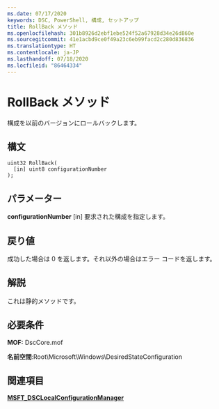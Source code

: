 ```yaml
---
ms.date: 07/17/2020
keywords: DSC, PowerShell, 構成, セットアップ
title: RollBack メソッド
ms.openlocfilehash: 301b8926d2ebf1ebe524f52a67928d34e26d860e
ms.sourcegitcommit: 41e1acbd9ce0f49a23c6eb99facd2c280d836836
ms.translationtype: HT
ms.contentlocale: ja-JP
ms.lasthandoff: 07/18/2020
ms.locfileid: "86464334"
---
```

# <a name="rollback-method"></a>RollBack メソッド

構成を以前のバージョンにロールバックします。

## <a name="syntax"></a>構文

```mof
uint32 RollBack(
  [in] uint8 configurationNumber
);
```

## <a name="parameters"></a>パラメーター

**configurationNumber** \[in\] 要求された構成を指定します。

## <a name="return-value"></a>戻り値

成功した場合は 0 を返します。それ以外の場合はエラー コードを返します。

## <a name="remarks"></a>解説

これは静的メソッドです。

## <a name="requirements"></a>必要条件

**MOF:** DscCore.mof

**名前空間**:Root\Microsoft\Windows\DesiredStateConfiguration

## <a name="see-also"></a>関連項目

[**MSFT_DSCLocalConfigurationManager**](msft-dsclocalconfigurationmanager.md)
